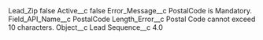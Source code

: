 <?xml version="1.0" encoding="UTF-8"?>
<CustomMetadata xmlns="http://soap.sforce.com/2006/04/metadata" xmlns:xsi="http://www.w3.org/2001/XMLSchema-instance" xmlns:xsd="http://www.w3.org/2001/XMLSchema">
    <label>Lead_Zip</label>
    <protected>false</protected>
    <values>
        <field>Active__c</field>
        <value xsi:type="xsd:boolean">false</value>
    </values>
    <values>
        <field>Error_Message__c</field>
        <value xsi:type="xsd:string">PostalCode is Mandatory.</value>
    </values>
    <values>
        <field>Field_API_Name__c</field>
        <value xsi:type="xsd:string">PostalCode</value>
    </values>
    <values>
        <field>Length_Error__c</field>
        <value xsi:type="xsd:string">Postal Code cannot exceed 10 characters.</value>
    </values>
    <values>
        <field>Object__c</field>
        <value xsi:type="xsd:string">Lead</value>
    </values>
    <values>
        <field>Sequence__c</field>
        <value xsi:type="xsd:double">4.0</value>
    </values>
</CustomMetadata>
